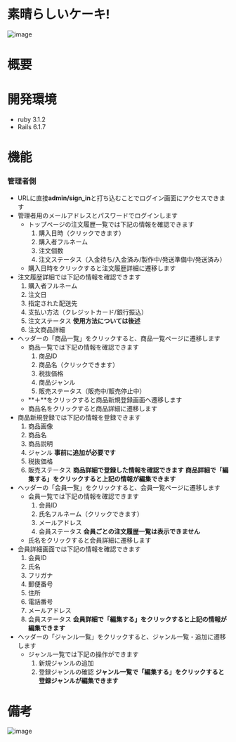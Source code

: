 # 素晴らしいケーキ!


![image](https://user-images.githubusercontent.com/110389642/192254334-a16f63ce-8ec3-462d-b25d-dbc5c4da1d73.png)

# 概要

# 開発環境
- ruby 3.1.2
- Rails 6.1.7

# 機能
### 管理者側
- URLに直接**admin/sign_in**と打ち込むことでログイン画面にアクセスできます
- 管理者用のメールアドレスとパスワードでログインします
  - トップページの注文履歴一覧では下記の情報を確認できます
    1. 購入日時（クリックできます）
    2. 購入者フルネーム
    3. 注文個数
    4. 注文ステータス（入金待ち/入金済み/製作中/発送準備中/発送済み）
  - 購入日時をクリックすると注文履歴詳細に遷移します
- 注文履歴詳細では下記の情報を確認できます
  1. 購入者フルネーム
  2. 注文日
  3. 指定された配送先
  4. 支払い方法（クレジットカード/銀行振込）
  5. 注文ステータス **使用方法については後述**
  6. 注文商品詳細
- ヘッダーの「商品一覧」をクリックすると、商品一覧ページに遷移します
  - 商品一覧では下記の情報を確認できます
    1. 商品ID
    2. 商品名（クリックできます）
    3. 税抜価格
    4. 商品ジャンル
    5. 販売ステータス（販売中/販売停止中）
  - **＋**をクリックすると商品新規登録画面へ遷移します
  - 商品名をクリックすると商品詳細に遷移します
- 商品新規登録では下記の情報を登録できます
  1. 商品画像
  2. 商品名
  3. 商品説明
  4. ジャンル **事前に追加が必要です**
  5. 税抜価格
  6. 販売ステータス
  **商品詳細で登録した情報を確認できます**
  **商品詳細で「編集する」をクリックすると上記の情報が編集できます**
- ヘッダーの「会員一覧」をクリックすると、会員一覧ページに遷移します
  - 会員一覧では下記の情報を確認できます
    1. 会員ID
    2. 氏名フルネーム（クリックできます）
    3. メールアドレス
    4. 会員ステータス
    **会員ごとの注文履歴一覧は表示できません**
  - 氏名をクリックすると会員詳細に遷移します
- 会員詳細画面では下記の情報を確認できます
  1. 会員ID
  2. 氏名
  3. フリガナ
  4. 郵便番号
  5. 住所
  6. 電話番号
  7. メールアドレス
  8. 会員ステータス
  **会員詳細で「編集する」をクリックすると上記の情報が編集できます**
- ヘッダーの「ジャンル一覧」をクリックすると、ジャンル一覧・追加に遷移します
  - ジャンル一覧では下記の操作ができます
    1. 新規ジャンルの追加
    2. 登録ジャンルの確認
    **ジャンル一覧で「編集する」をクリックすると登録ジャンルが編集できます**

# 備考

![image](https://user-images.githubusercontent.com/110389642/192254038-b4ef1898-357a-40d6-90ee-5138fab173f8.png)
